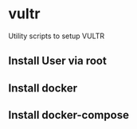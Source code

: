 # vultr
Utility scripts to setup VULTR

## Install User via root

## Install docker

## Install docker-compose
